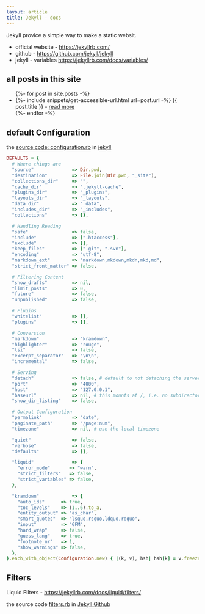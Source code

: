 ```yaml
---
layout: article
title: Jekyll - docs
---
```


[github-jekyll]: https://github.com/jekyll/jekyll

Jekyll provice a simple way to make a static websit.

+ official website - <https://jekyllrb.com/>
+ github - <https://github.com/jekyll/jekyll>
+ jekyll - variables <https://jekyllrb.com/docs/variables/>

## all posts in this site

<ul>
{%- for post in site.posts -%}
  <li>
    {%- include snippets/get-accessible-url.html url=post.url -%}
    <span>{{ post.title }}</span> - <a href="{{ __return }}">read more</a>
  </li>
{%- endfor -%}
</ul>

## default Configuration

the [source code: configuration.rb](https://github.com/jekyll/jekyll/blob/master/lib/jekyll/configuration.rb) in [jekyll][jekyll-github]

```ruby
DEFAULTS = {
  # Where things are
  "source"              => Dir.pwd,
  "destination"         => File.join(Dir.pwd, "_site"),
  "collections_dir"     => "",
  "cache_dir"           => ".jekyll-cache",
  "plugins_dir"         => "_plugins",
  "layouts_dir"         => "_layouts",
  "data_dir"            => "_data",
  "includes_dir"        => "_includes",
  "collections"         => {},

  # Handling Reading
  "safe"                => false,
  "include"             => [".htaccess"],
  "exclude"             => [],
  "keep_files"          => [".git", ".svn"],
  "encoding"            => "utf-8",
  "markdown_ext"        => "markdown,mkdown,mkdn,mkd,md",
  "strict_front_matter" => false,

  # Filtering Content
  "show_drafts"         => nil,
  "limit_posts"         => 0,
  "future"              => false,
  "unpublished"         => false,

  # Plugins
  "whitelist"           => [],
  "plugins"             => [],

  # Conversion
  "markdown"            => "kramdown",
  "highlighter"         => "rouge",
  "lsi"                 => false,
  "excerpt_separator"   => "\n\n",
  "incremental"         => false,

  # Serving
  "detach"              => false, # default to not detaching the server
  "port"                => "4000",
  "host"                => "127.0.0.1",
  "baseurl"             => nil, # this mounts at /, i.e. no subdirectory
  "show_dir_listing"    => false,

  # Output Configuration
  "permalink"           => "date",
  "paginate_path"       => "/page:num",
  "timezone"            => nil, # use the local timezone

  "quiet"               => false,
  "verbose"             => false,
  "defaults"            => [],

  "liquid"              => {
    "error_mode"       => "warn",
    "strict_filters"   => false,
    "strict_variables" => false,
  },

  "kramdown"            => {
    "auto_ids"      => true,
    "toc_levels"    => (1..6).to_a,
    "entity_output" => "as_char",
    "smart_quotes"  => "lsquo,rsquo,ldquo,rdquo",
    "input"         => "GFM",
    "hard_wrap"     => false,
    "guess_lang"    => true,
    "footnote_nr"   => 1,
    "show_warnings" => false,
  },
}.each_with_object(Configuration.new) { |(k, v), hsh| hsh[k] = v.freeze }.freeze
```


[jekyll-github]: https://github.com/jekyll/jekyll

## Filters

Liquid Filters - <https://jekyllrb.com/docs/liquid/filters/>

the source code [filters.rb](https://github.com/jekyll/jekyll/blob/master/lib/jekyll/filters.rb) in [Jekyll Github][github-jekyll]